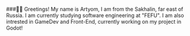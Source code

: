 ###🙋‍♂️ Greetings!
My name is Artyom, I am from the Sakhalin, far east of Russia. I am currently studying software engineering at "FEFU".
I am also intrested in GameDev and Front-End, currently working on my project in Godot!
<!--
**Rikucode/Rikucode** is a ✨ _special_ ✨ repository because its `README.md` (this file) appears on your GitHub profile.

Here are some ideas to get you started:

- 🔭 I’m currently working on ...
- 🌱 I’m currently learning ...
- 👯 I’m looking to collaborate on ...
- 🤔 I’m looking for help with ...
- 💬 Ask me about ...
- 📫 How to reach me: ...
-->
